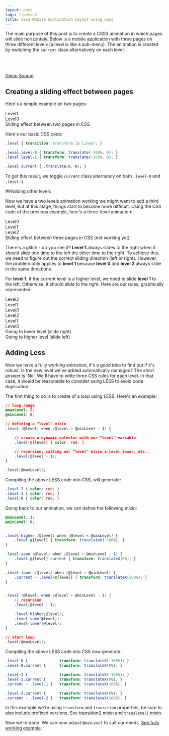 ```yaml
---
layout: post
tags: frontend
title: CSS3 Mobile Application Layout using Less
---
```




The main purpose of this post is to create a CSS3 animation in which pages will slide horizontaly. Below is a 
mobile application with three pages on three different levels (a level is like a sub-menu). The animation is created 
by switching the `current` class alternatively on each level:

<div class="iphone">
    <div class="crop">
        <div class="level level-0 current">&nbsp;</div>
        <div class="level level-1">&nbsp;</div>
        <div class="level level-2">&nbsp;</div>
    </div>
    <script>
        var l = 1
        setInterval(function() {
            document.querySelector('.iphone .level-0').classList[l === 0 ? 'add' : 'remove']('current')
            document.querySelector('.iphone .level-1').classList[(l === 1 || l === 3) ? 'add' : 'remove']('current')
            document.querySelector('.iphone .level-2').classList[l === 2 ? 'add' : 'remove']('current')
            l++
            if (l == 4) l = 0
        }, 2400)
    </script>
</div>


<div class="post-buttons">
    <a class="demo-btn" href="/examples/mobile-layout.html" target="_blank">Demo</a>
    <a class="source-btn" href="/examples/mobile-layout.html" target="_blank">Source</a>
</div>

## Creating a sliding effect between pages

Here's a simple example on two pages:


<div class="example example-1 example-simple">
    <div class="crop">
        <div class="level level-1">Level1</div>
        <div class="level level-0">Level0</div>
    </div>
    <div class="title">Sliding effect between two pages in CSS</div>
    <script>
        var open = false
        setInterval(function() {
            document.querySelector('.example-1 .level-0').classList[open ? 'add' : 'remove']('current')
            document.querySelector('.example-1 .level-1').classList[open ? 'remove' : 'add']('current')
            open = !open
        }, 1400)
    </script>
</div>


Here's our basic CSS code:

```css
.level { transition: transform 1s linear; }

.level.level-0 { transform: translate(-100%, 0); }
.level.level-1 { transform: translate(+100%, 0); }

.level.current { .translate(0, 0); }
```

To get this result, we toggle `current` class alternately on both `.level-0` and `.level-1`.


##Adding other levels

Now we have a two levels animation working we might want to add a third level, But at this stage, things start 
to become more difficult. Using the CSS code of the previous example, here's a three-level animation:

<div class="example example-2 example-simple">
    <div class="crop">
        <div class="level level-0">Level0</div>
        <div class="level level-1">Level1</div>
        <div class="level level-2">Level2</div>
    </div>
    <div class="title">Sliding effect between three pages in CSS (not working yet)</div>
    <script>
        var i = 0
        setInterval(function() {
            document.querySelector('.example-2 .level-0').classList[i === 0 ? 'add' : 'remove']('current')
            document.querySelector('.example-2 .level-1').classList[(i === 1 || i === 3) ? 'add' : 'remove']('current')
            document.querySelector('.example-2 .level-2').classList[i === 2 ? 'add' : 'remove']('current')
            i++
            if (i == 4) i = 0
        }, 1400)
    </script>
</div>

There's a glitch - do you see it? __Level 1__ always slides to the right when it should slide 
one time to the left the other time to the right. To achieve this, we need to figure out the correct
sliding direction (left or right). However, the problem only applies to __level 1__ because __level 0__ and __level 2__ 
always slide in the same directions.

For __level 1__, if the current level is a higher level, we need to slide __level 1__ to the left. Otherwise, it
should slide to the right. Here are our rules, graphically represented:

<div class="example example-3">
    <div class="crop crop-right example-down">
        <div class="level level-2">Level2</div>
        <div class="level level-1">Level1</div>
        <div class="level level-0">Level0</div>
    </div>
    <div class="crop crop-left example-up">
        <div class="level level-2">Level2</div>
        <div class="level level-1">Level1</div>
        <div class="level level-0">Level0</div>
    </div>
    <div class="title title-right">Going to lower level (slide right)</div>
    <div class="title title-left">Going to higher level (slide left)</div>
    <script>
        var j = 0
        setInterval(function() {
            document.querySelector('.example-up').classList.remove('step-0')
            document.querySelector('.example-up').classList.remove('step-1')
            document.querySelector('.example-up').classList.remove('step-2')
            document.querySelector('.example-up').classList.add('step-' + j)

            document.querySelector('.example-down').classList.remove('step-0')
            document.querySelector('.example-down').classList.remove('step-1')
            document.querySelector('.example-down').classList.remove('step-2')
            document.querySelector('.example-down').classList.add('step-' + j)

            j++
            if (j === 3) j = 0
        }, 1400)
    </script>
</div>


## Determining the sliding direction

One simple rule for our HTML structure, lower levels come before higher levels:

```html
<!-- good -->
<div class="level-1"></div>
<div class="level-2"></div>
<div class="level-3"></div>

<!-- bad (level2 should be before level3) -->
<div class="level-1"></div>
<div class="level-3"></div>
<div class="level-2"></div>
```



To decide a level's sliding direction, we need to determine whether the current level is higher or lower. And following 
our HTML structure, if the current level is higher than the level in question, then the current level is a 'next' sibling.
Otherwise, it's a 'previous' sibling.

To match preceding elements, we use [`~` selector](http://www.w3.org/TR/selectors/#general-sibling-combinators).
But there's no CSS3 selector to match on element followed by another. Fortunately - and we can never repeat it often 
enough - the 'C' in CSS stands for 'cascading', so we can assume by default that every level is followed by the current 
level and then the other cases can be matched.


Still keeping with our example using __level 1__ (where the respective selector is `.level-1`), here are the three cases:


- Current level is higher: slide it left - CSS selector is `.level-1` [use cascading].
- Current level is same: keep it centered - CSS selector is `.level-1.current`.
- Current level is lower: slide it right - CSS selector is `.current ~ .level-1 `.


Our CSS has now become:

```css
/* match .level-1 when current level is higher */
.level-1 { transform: translateX(-100%); }

/* match .level-1 when current level is same */
.level-1.current { transform: translateX(0%); }

/* match .level-1 when current level is lower */
.current ~ .level-1 { transform: translateX(100%); }

```

And our previous incorrect animation is now working:

<div class="example example-4 example-working">
    <div class="crop">
        <div class="level level-0">Level0</div>
        <div class="level level-1">Level1</div>
        <div class="level level-2">Level2</div>
    </div>
    <div class="title">Sliding effect between three pages in CSS</div>
    <script>
        var k = 0
        setInterval(function() {
            document.querySelector('.example-4 .level-0').classList[k === 0 ? 'add' : 'remove']('current')
            document.querySelector('.example-4 .level-1').classList[(k === 1 || k === 3) ? 'add' : 'remove']('current')
            document.querySelector('.example-4 .level-2').classList[k === 2 ? 'add' : 'remove']('current')
            k++
            if (k == 4) k = 0
        }, 1400)
    </script>
</div>


## Adding Less

Now we have a fully working animation, it's a good idea to find out if it's robust. Is the new level we've added 
automatically managed? The short answer is 'No'. We'll have to write three CSS rules for each level. In that case, 
it would be reasonable to consider using LESS to avoid code duplication.


The first thing to do is to create of a loop using LESS. Here's an example:

```css
// loop range
@maxLevel: 2;
@minLevel: 0;

// defining a "level" mixin
.level (@level) when (@level > @minLevel - 1) {

    // create a dynamic selector with our "level" variable
    .level-@{level} { color: red; }

    // recursion, calling our "level" mixin a level lower, etc..
    .level(@level - 1);
}

.level(@maxLevel);
```

Compiling the above LESS code into CSS, will generate:


```css
.level-2 { color: red; }
.level-1 { color: red; }
.level-0 { color: red; }
```

Going back to our animation, we can define the following mixin:

```css
@maxLevel: 3;
@minLevel: 0;


.level-higher (@level) when (@level < @maxLevel) {
    .level-@{level} { transform: translateX(-100%); }
}

.level-same (@level) when (@level > @minLevel - 1) {
    .level-@{level}.current { transform: translateX(0%); }
}

.level-lower (@level) when (@level > @minLevel) {
    .current ~ .level-@{level} { transform: translateX(100%); }
}


.level (@level) when (@level > @minLevel - 1) {
    // recursion
    .level(@level - 1);

    .level-higher(@level);
    .level-same(@level);
    .level-lower(@level);
}

// start loop
.level(@maxLevel);
```

Compiling the above LESS code into CSS now generate:

```css
.level-0 {              transform: translateX(-100%); }
.level-0.current {      transform: translateX(0%); }

.level-1 {              transform: translateX(-100%); }
.level-1.current {      transform: translateX(0%); }
.current ~ .level-1 {   transform: translateX(100%); }

.level-2.current {      transform: translateX(0%); }
.current ~ .level-2 {   transform: translateX(100%); }
```

<div class="alert warning">
    In this example we're using <code>transform</code> and <code>transition</code> properties, be sure to also include  prefixed versions.
    See <a href="https://github.com/twitter/bootstrap/blob/master/less/mixins.less#L258"<code>transition()</code> mixin</a> and
    <a href="https://github.com/twitter/bootstrap/blob/master/less/mixins.less#L293"><code>translate()</code> mixin</a>.
</div>

Now we're done. We can now adjust `@maxLevel` to suit our needs.
[See fully working example](/examples/mobile-layout.html).
